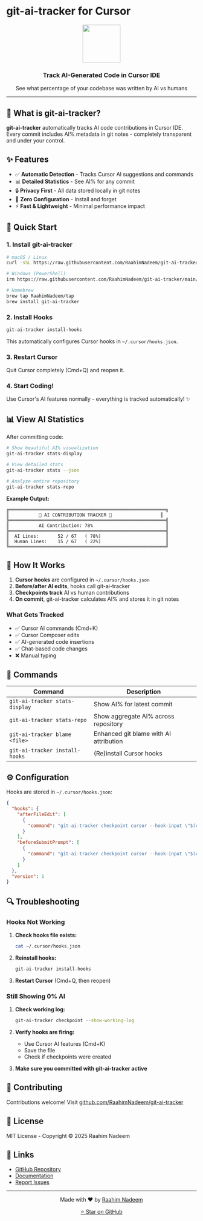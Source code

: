 # git-ai-tracker for Cursor

<div align="center">
  <img src="git-ai.png" width="100" height="100" />
  <h3>Track AI-Generated Code in Cursor IDE</h3>
  <p>See what percentage of your codebase was written by AI vs humans</p>
</div>

---

## 🎯 What is git-ai-tracker?

**git-ai-tracker** automatically tracks AI code contributions in Cursor IDE. Every commit includes AI% metadata in git notes - completely transparent and under your control.

## ✨ Features

- ✅ **Automatic Detection** - Tracks Cursor AI suggestions and commands
- 📊 **Detailed Statistics** - See AI% for any commit
- 🔒 **Privacy First** - All data stored locally in git notes
- 🚀 **Zero Configuration** - Install and forget
- ⚡ **Fast & Lightweight** - Minimal performance impact

## 🚀 Quick Start

### 1. Install git-ai-tracker

```bash
# macOS / Linux
curl -sSL https://raw.githubusercontent.com/RaahimNadeem/git-ai-tracker/main/install.sh | bash

# Windows (PowerShell)
irm https://raw.githubusercontent.com/RaahimNadeem/git-ai-tracker/main/install.ps1 | iex

# Homebrew
brew tap RaahimNadeem/tap
brew install git-ai-tracker
```

### 2. Install Hooks

```bash
git-ai-tracker install-hooks
```

This automatically configures Cursor hooks in `~/.cursor/hooks.json`.

### 3. Restart Cursor

Quit Cursor completely (Cmd+Q) and reopen it.

### 4. Start Coding!

Use Cursor's AI features normally - everything is tracked automatically! ✨

## 📊 View AI Statistics

After committing code:

```bash
# Show beautiful AI% visualization
git-ai-tracker stats-display

# View detailed stats
git-ai-tracker stats --json

# Analyze entire repository
git-ai-tracker stats-repo
```

**Example Output:**
```
╔══════════════════════════════════════════════════════════╗
║           🤖 AI CONTRIBUTION TRACKER 🤖                  ║
╠══════════════════════════════════════════════════════════╣
║           AI Contribution: 78%                           ║
╠══════════════════════════════════════════════════════════╣
║  AI Lines:       52 / 67   ( 78%)                        ║
║  Human Lines:    15 / 67   ( 22%)                        ║
╚══════════════════════════════════════════════════════════╝
```

## 🔧 How It Works

1. **Cursor hooks** are configured in `~/.cursor/hooks.json`
2. **Before/after AI edits**, hooks call git-ai-tracker
3. **Checkpoints track** AI vs human contributions
4. **On commit**, git-ai-tracker calculates AI% and stores it in git notes

### What Gets Tracked

- ✅ Cursor AI commands (Cmd+K)
- ✅ Cursor Composer edits
- ✅ AI-generated code insertions
- ✅ Chat-based code changes
- ❌ Manual typing

## 📖 Commands

| Command | Description |
|---------|-------------|
| `git-ai-tracker stats-display` | Show AI% for latest commit |
| `git-ai-tracker stats-repo` | Show aggregate AI% across repository |
| `git-ai-tracker blame <file>` | Enhanced git blame with AI attribution |
| `git-ai-tracker install-hooks` | (Re)install Cursor hooks |

## ⚙️ Configuration

Hooks are stored in `~/.cursor/hooks.json`:

```json
{
  "hooks": {
    "afterFileEdit": [
      {
        "command": "git-ai-tracker checkpoint cursor --hook-input \"$(cat)\""
      }
    ],
    "beforeSubmitPrompt": [
      {
        "command": "git-ai-tracker checkpoint cursor --hook-input \"$(cat)\""
      }
    ]
  },
  "version": 1
}
```

## 🔍 Troubleshooting

### Hooks Not Working

1. **Check hooks file exists:**
   ```bash
   cat ~/.cursor/hooks.json
   ```

2. **Reinstall hooks:**
   ```bash
   git-ai-tracker install-hooks
   ```

3. **Restart Cursor** (Cmd+Q, then reopen)

### Still Showing 0% AI

1. **Check working log:**
   ```bash
   git-ai-tracker checkpoint --show-working-log
   ```

2. **Verify hooks are firing:**
   - Use Cursor AI features (Cmd+K)
   - Save the file
   - Check if checkpoints were created

3. **Make sure you committed with git-ai-tracker active**

## 🤝 Contributing

Contributions welcome! Visit [github.com/RaahimNadeem/git-ai-tracker](https://github.com/RaahimNadeem/git-ai-tracker)

## 📄 License

MIT License - Copyright © 2025 Raahim Nadeem

## 🔗 Links

- [GitHub Repository](https://github.com/RaahimNadeem/git-ai-tracker)
- [Documentation](https://github.com/RaahimNadeem/git-ai-tracker#readme)
- [Report Issues](https://github.com/RaahimNadeem/git-ai-tracker/issues)

---

<div align="center">
  <p>Made with ❤️ by <a href="https://github.com/RaahimNadeem">Raahim Nadeem</a></p>
  <p><a href="https://github.com/RaahimNadeem/git-ai-tracker">⭐ Star on GitHub</a></p>
</div>

